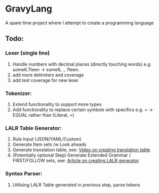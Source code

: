 # GravyLang
A spare time project where I attempt to create a programming language

## Todo:
### Lexer (single line)
  1. Handle numbers with decimal places (directly touching words)
     e.g. some6.7teen -> some6, ., 7teen.
  3. add more delimiters and coverage
  4. add test coverage for new lexer
  
### Tokenizer:
  1. Extend functionality to support more types
  2. Add functionality to replace certain symbols with specifics e.g. = -> EQUAL rather than (Literal, =)
  
### LALR Table Generator:
  1. Rule Input (JSON/YAML/Custom)
  2. Generate Item sets /w Look aheads
  3. Generate translation table, see: [Video on creating translation table](https://www.youtube.com/watch?v=DYnyOeEXWuU)
  4. (Potentially optional Step) Generate Extended Grammar / FIRST/FOLLOW sets, see: [Article on creating LALR generator](https://web.cs.dal.ca/~sjackson/lalr1.html)
  
### Syntax Parser:
  1. Utilising LALR Table generated in previous step, parse tokens

